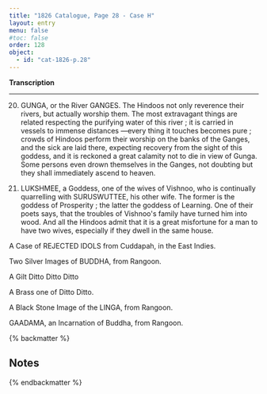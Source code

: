```yaml
---
title: "1826 Catalogue, Page 28 - Case H"
layout: entry
menu: false
#toc: false
order: 128
object:
  - id: "cat-1826-p.28"
---
```


**Transcription**

---


20. GUNGA, or the River GANGES.
The Hindoos not only reverence their rivers, but actually
worship them. The most extravagant things are related
respecting the purifying water of this river ; it is carried
in vessels to immense distances —every thing it touches
becomes pure ; crowds of Hindoos perform their worship
on the banks of the Ganges, and the sick are laid there,
expecting recovery from the sight of this goddess, and it
is reckoned a great calamity not to die in view of Gunga.
Some persons even drown themselves in the Ganges, not
doubting but they shall immediately ascend to heaven.

21. LUKSHMEE, a Goddess, one of the wives of Vishnoo,
who is continually quarrelling with SURUSWUTTEE,
his other wife.
The former is the goddess of Prosperity ; the latter the
goddess of Learning.
One of their poets says, that the troubles of Vishnoo's
family have turned him into wood. And all the Hindoos
admit that it is a great misfortune for a man to have two
wives, especially if they dwell in the same house.

A Case of REJECTED IDOLS from Cuddapah, in the
East Indies.

Two Silver Images of BUDDHA, from Rangoon.

A Gilt Ditto         Ditto         Ditto

A Brass one of       Ditto         Ditto.

A Black Stone Image of the LINGA, from Rangoon.

GAADAMA, an Incarnation of Buddha, from Rangoon.

{% backmatter %}

## Notes

{% endbackmatter %}
